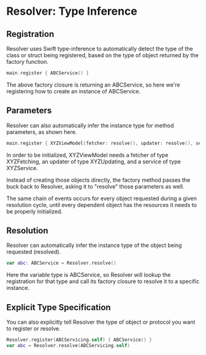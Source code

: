 # Resolver: Type Inference

## Registration

Resolver uses Swift type-inference to automatically detect the type of the class or struct being registered, based on the type of object returned by the factory function.

```swift
main.register { ABCService() }
```

The above factory closure is returning an ABCService, so here we're registering how to create an instance of ABCService.

## Parameters

Resolver can also automatically infer the instance type for method parameters, as shown here.

```swift
main.register { XYZViewModel(fetcher: resolve(), updater: resolve(), service: resolve()) }
```

In order to be initialized, XYZViewModel needs a fetcher of type XYZFetching, an updater of type XYZUpdating, and a service of type XYZService.

Instead of creating those objects directly, the factory method passes the buck back to Resolver, asking it to "resolve" those parameters as well.

The same chain of events occurs for every object requested during a given resolution cycle, until every dependent object has the resources it needs to be properly initialized.

## Resolution

Resolver can automatically infer the instance type of the object being requested (resolved).

```swift
var abc: ABCService = Resolver.resolve()
```

Here the variable type is ABCService, so Resolver will lookup the registration for that type and call its factory closure to resolve it to a specific instance.

## Explicit Type Specification

You can also explicitly tell Resolver the type of object or protocol you want to register or resolve.

```swift
Resolver.register(ABCServicing.self) { ABCService() }
var abc = Resolver.resolve(ABCServicing.self)
```
